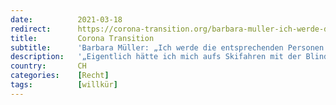 ```yaml
---
date:          2021-03-18
redirect:      https://corona-transition.org/barbara-muller-ich-werde-die-entsprechenden-personen-wegen-notigung-drohung-und
title:         Corona Transition
subtitle:      'Barbara Müller: „Ich werde die entsprechenden Personen wegen Nötigung, Drohung und Körperverletzung anzeigen“'
description:   '„Eigentlich hätte ich mich aufs Skifahren mit der Blindenskischule Arosa und Aufenthalt im Hotel Prätschli gefreut. Hätte, wäre.. genau wie gewisse (...)'
country:       CH
categories:    [Recht]
tags:          [willkür]
---
```

